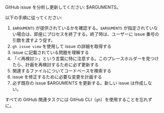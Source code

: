 GitHub issue を分析し更新してください: $ARGUMENTS。

以下の手順に従ってください:

1.  `$ARGUMENTS` が提供されているかを確認する。`$ARGUMENTS` が指定されていない場合は、即座にプロセスを終了する。終了時は、ユーザーに issue 番号の引数を渡すよう促す。
2.  `gh issue view` を使用して issue の詳細を取得する
3.  issue に記載されている問題を理解する
4.  「＜再検討＞」という言葉に特に注意する。このプレースホルダーを見つけたら、計画を再検討するために必ず更新する
5.  関連するファイルについてコードベースを検索する
6.  issue を修正するために必要な変更を計画する
7.  必ず既存の issue $ARGUMENTS を更新する。新しい issue は作成しない。

すべての GitHub 関連タスクには GitHub CLI（`gh`）を使用することを忘れずに。